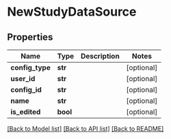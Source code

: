 # NewStudyDataSource

## Properties
Name | Type | Description | Notes
------------ | ------------- | ------------- | -------------
**config_type** | **str** |  | [optional] 
**user_id** | **str** |  | [optional] 
**config_id** | **str** |  | [optional] 
**name** | **str** |  | [optional] 
**is_edited** | **bool** |  | [optional] 

[[Back to Model list]](../README.md#documentation-for-models) [[Back to API list]](../README.md#documentation-for-api-endpoints) [[Back to README]](../README.md)


